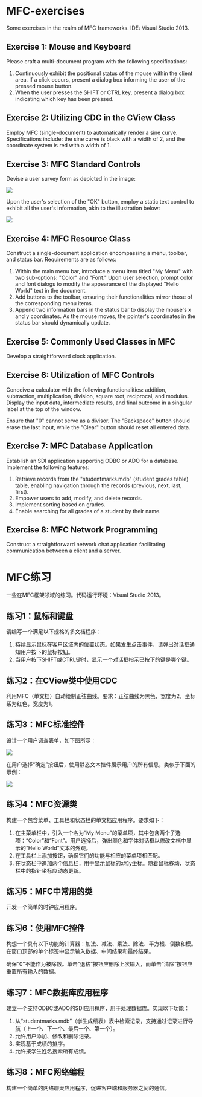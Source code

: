 # MFC-exercises

Some exercises in the realm of MFC frameworks. IDE: Visual Studio 2013.

## Exercise 1: Mouse and Keyboard
Please craft a multi-document program with the following specifications:

1. Continuously exhibit the positional status of the mouse within the client area. If a click occurs, present a dialog box informing the user of the pressed mouse button.
2. When the user presses the SHIFT or CTRL key, present a dialog box indicating which key has been pressed.

## Exercise 2: Utilizing CDC in the CView Class

Employ MFC (single-document) to automatically render a sine curve. Specifications include: the sine curve is black with a width of 2, and the coordinate system is red with a width of 1.

## Exercise 3: MFC Standard Controls

Devise a user survey form as depicted in the image:

![](./image/1.png)

Upon the user's selection of the "OK" button, employ a static text control to exhibit all the user's information, akin to the illustration below:

![](./image/2.png)

## Exercise 4: MFC Resource Class

Construct a single-document application encompassing a menu, toolbar, and status bar. Requirements are as follows:

1. Within the main menu bar, introduce a menu item titled "My Menu" with two sub-options: "Color" and "Font." Upon user selection, prompt color and font dialogs to modify the appearance of the displayed "Hello World" text in the document.
2. Add buttons to the toolbar, ensuring their functionalities mirror those of the corresponding menu items.
3. Append two information bars in the status bar to display the mouse's x and y coordinates. As the mouse moves, the pointer's coordinates in the status bar should dynamically update.

## Exercise 5: Commonly Used Classes in MFC

Develop a straightforward clock application.

## Exercise 6: Utilization of MFC Controls

Conceive a calculator with the following functionalities: addition, subtraction, multiplication, division, square root, reciprocal, and modulus. Display the input data, intermediate results, and final outcome in a singular label at the top of the window.

Ensure that "0" cannot serve as a divisor. The "Backspace" button should erase the last input, while the "Clear" button should reset all entered data.

## Exercise 7: MFC Database Application

Establish an SDI application supporting ODBC or ADO for a database. Implement the following features:

1. Retrieve records from the "studentmarks.mdb" (student grades table) table, enabling navigation through the records (previous, next, last, first).
2. Empower users to add, modify, and delete records.
3. Implement sorting based on grades.
4. Enable searching for all grades of a student by their name.

## Exercise 8: MFC Network Programming

Construct a straightforward network chat application facilitating communication between a client and a server.

# MFC练习

一些在MFC框架领域的练习。代码运行环境：Visual Studio 2013。

## 练习1：鼠标和键盘
请编写一个满足以下规格的多文档程序：

1. 持续显示鼠标在客户区域内的位置状态。如果发生点击事件，请弹出对话框通知用户按下的鼠标按钮。
2. 当用户按下SHIFT或CTRL键时，显示一个对话框指示已按下的键是哪个键。

## 练习2：在CView类中使用CDC

利用MFC（单文档）自动绘制正弦曲线。要求：正弦曲线为黑色，宽度为2，坐标系为红色，宽度为1。

## 练习3：MFC标准控件

设计一个用户调查表单，如下图所示：

![](./image/1.png)

在用户选择“确定”按钮后，使用静态文本控件展示用户的所有信息，类似于下面的示例：

![](./image/2.png)

## 练习4：MFC资源类

构建一个包含菜单、工具栏和状态栏的单文档应用程序。要求如下：

1. 在主菜单栏中，引入一个名为“My Menu”的菜单项，其中包含两个子选项：“Color”和“Font”。用户选择后，弹出颜色和字体对话框以修改文档中显示的“Hello World”文本的外观。
2. 在工具栏上添加按钮，确保它们的功能与相应的菜单项相匹配。
3. 在状态栏中追加两个信息栏，用于显示鼠标的x和y坐标。随着鼠标移动，状态栏中的指针坐标应动态更新。

## 练习5：MFC中常用的类

开发一个简单的时钟应用程序。

## 练习6：使用MFC控件

构想一个具有以下功能的计算器：加法、减法、乘法、除法、平方根、倒数和模。在窗口顶部的单个标签中显示输入数据、中间结果和最终结果。

确保“0”不能作为被除数。单击“退格”按钮应删除上次输入，而单击“清除”按钮应重置所有输入的数据。

## 练习7：MFC数据库应用程序

建立一个支持ODBC或ADO的SDI应用程序，用于处理数据库。实现以下功能：

1. 从“studentmarks.mdb”（学生成绩表）表中检索记录，支持通过记录进行导航（上一个、下一个、最后一个、第一个）。
2. 允许用户添加、修改和删除记录。
3. 实现基于成绩的排序。
4. 允许按学生姓名搜索所有成绩。

## 练习8：MFC网络编程

构建一个简单的网络聊天应用程序，促进客户端和服务器之间的通信。

